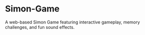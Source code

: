 # Simon-Game
A web-based Simon Game featuring interactive gameplay, memory challenges, and fun sound effects.
